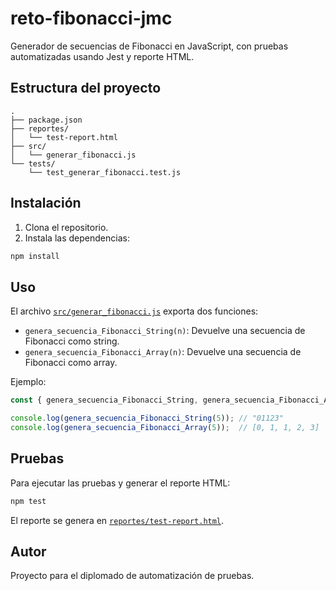 # reto-fibonacci-jmc

Generador de secuencias de Fibonacci en JavaScript, con pruebas automatizadas usando Jest y reporte HTML.

## Estructura del proyecto

```
.
├── package.json
├── reportes/
│   └── test-report.html
├── src/
│   └── generar_fibonacci.js
└── tests/
    └── test_generar_fibonacci.test.js
```

## Instalación

1. Clona el repositorio.
2. Instala las dependencias:

```sh
npm install
```

## Uso

El archivo [`src/generar_fibonacci.js`](src/generar_fibonacci.js) exporta dos funciones:

- `genera_secuencia_Fibonacci_String(n)`: Devuelve una secuencia de Fibonacci como string.
- `genera_secuencia_Fibonacci_Array(n)`: Devuelve una secuencia de Fibonacci como array.

Ejemplo:

```js
const { genera_secuencia_Fibonacci_String, genera_secuencia_Fibonacci_Array } = require('./src/generar_fibonacci');

console.log(genera_secuencia_Fibonacci_String(5)); // "01123"
console.log(genera_secuencia_Fibonacci_Array(5));  // [0, 1, 1, 2, 3]
```

## Pruebas

Para ejecutar las pruebas y generar el reporte HTML:

```sh
npm test
```

El reporte se genera en [`reportes/test-report.html`](reportes/test-report.html).

## Autor

Proyecto para el diplomado de automatización de pruebas.